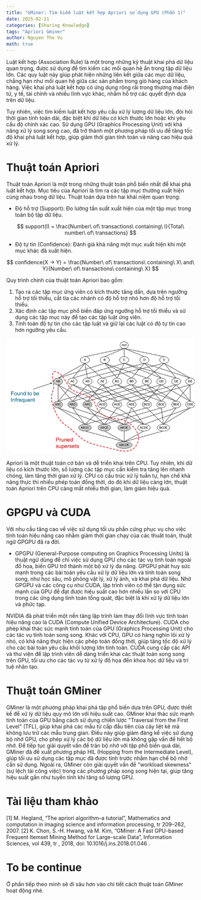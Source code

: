 ```yaml
---
title: "GMiner: Tìm kiếm luật kết hợp Apriori sử dụng GPU (Phần 1)"
date: 2025-02-21
categories: [Sharing Knowledge]
tags: "Apriori Gminer"
author: Nguyen The Vu
math: true
---
```


Luật kết hợp (Association Rule) là một trong những kỹ thuật khai phá dữ liệu quan trọng, được sử dụng để tìm kiếm các mối quan hệ ẩn trong tập dữ liệu lớn. Các quy luật này giúp phát hiện những liên kết giữa các mục dữ liệu, chẳng hạn như mối quan hệ giữa các sản phẩm trong giỏ hàng của khách hàng. Việc khai phá luật kết hợp có ứng dụng rộng rãi trong thương mại điện tử, y tế, tài chính và nhiều lĩnh vực khác, nhằm hỗ trợ các quyết định dựa trên dữ liệu.

Tuy nhiên, việc tìm kiếm luật kết hợp yêu cầu xử lý lượng dữ liệu lớn, đòi hỏi thời gian tính toán dài, đặc biệt khi dữ liệu có kích thước lớn hoặc khi yêu cầu độ chính xác cao. Sử dụng GPU (Graphics Processing Unit) với khả năng xử lý song song cao, đã trở thành một phương pháp tối ưu để tăng tốc độ khai phá luật kết hợp, giúp giảm thời gian tính toán và nâng cao hiệu quả xử lý.

# Thuật toán Apriori
Thuật toán Apriori là một trong những thuật toán phổ biến nhất để khai phá luật kết hợp. Mục tiêu của Apriori là tìm ra các tập mục thường xuất hiện cùng nhau trong dữ liệu. Thuật toán dựa trên hai khái niệm quan trọng:

- Độ hỗ trợ (Support): Đo lường tần suất xuất hiện của một tập mục trong toàn bộ tập dữ liệu. 
  
$$ support(I) = \frac{Number\ of\ transactions\ containing\ I}{Total\ number\ of\ transactions} $$

- Độ tự tin (Confidence): Đánh giá khả năng một mục xuất hiện khi một mục khác đã xuất hiện.

$$ confidence(X -> Y) = \frac{Number\ of\ transactions\ containing\ X\ and\ Y}{Number\ of\ transactions\ containing\ X} $$

Quy trình chính của thuật toán Apriori bao gồm:

1. Tạo ra các tập mục ứng viên có kích thước tăng dần, dựa trên ngưỡng hỗ trợ tối thiểu, cắt tỉa các nhánh có độ hỗ trợ nhỏ hơn độ hỗ trợ tối thiểu.
2. Xác định các tập mục phổ biến đáp ứng ngưỡng hỗ trợ tối thiểu và sử dụng các tập mục này để tạo các tập luật ứng viên.
3. Tính toán độ tự tin cho các tập luật và giữ lại các luật có độ tự tin cao hơn ngưỡng yêu cầu.

![alt text](/assets/images/gminer/apriori.png)

Apriori là một thuật toán cơ bản và dễ triển khai trên CPU. Tuy nhiên, khi dữ liệu có kích thước lớn, số lượng các tập mục cần kiểm tra tăng lên nhanh chóng, làm tăng thời gian xử lý. CPU có cấu trúc xử lý tuần tự, hạn chế khả năng thực thi nhiều phép toán đồng thời, do đó khi dữ liệu càng lớn, thuật toán Apriori trên CPU càng mất nhiều thời gian, làm giảm hiệu quả.



# GPGPU và CUDA

Với nhu cầu tăng cao về việc sử dụng tối ưu phần cứng phục vụ cho việc tính toán hiệu năng cao nhằm giảm thời gian chạy của các thuât toán, thuật ngữ GPGPU đã ra đời. 

- GPGPU (General-Purpose computing on Graphics Processing Units) là thuật ngữ dùng để chỉ việc sử dụng GPU cho các tác vụ tính toán ngoài đồ họa, biến GPU trở thành một bộ xử lý đa năng. GPGPU phát huy sức mạnh trong các bài toán yêu cầu xử lý dữ liệu lớn và tính toán song song, như học sâu, mô phỏng vật lý, xử lý ảnh, và khai phá dữ liệu. Nhờ GPGPU và các công cụ như CUDA, lập trình viên có thể tận dụng sức mạnh của GPU để đạt được hiệu suất cao hơn nhiều lần so với CPU trong các ứng dụng tính toán tổng quát, đặc biệt là khi xử lý dữ liệu lớn và phức tạp.

NVIDIA đã phát triển một nền tảng lập trình làm thay đổi lĩnh vực tính toán hiệu năng cao là CUDA (Compute Unified Device Architecture). CUDA cho phép khai thác sức mạnh tính toán của GPU (Graphics Processing Unit) cho các tác vụ tính toán song song. Khác với CPU, GPU có hàng nghìn lõi xử lý nhỏ, có khả năng thực hiện các phép toán đồng thời, giúp tăng tốc độ xử lý cho các bài toán yêu cầu khối lượng lớn tính toán. CUDA cung cấp các API và thư viện để lập trình viên dễ dàng triển khai các thuật toán song song trên GPU, tối ưu cho các tác vụ từ xử lý đồ họa đến khoa học dữ liệu và trí tuệ nhân tạo.

# Thuật toán GMiner
GMiner là một phương pháp khai phá tập phổ biến dựa trên GPU, được thiết kế để xử lý dữ liệu quy mô lớn với hiệu suất cao. GMiner khai thác sức mạnh tính toán của GPU bằng cách sử dụng chiến lược "Traversal from the First Level" (TFL), giúp khai phá các mẫu từ cấp đầu tiên của cây liệt kê mà không lưu trữ các mẫu trung gian. Điều này giúp giảm đáng kể việc sử dụng bộ nhớ GPU, cho phép xử lý các bộ dữ liệu lớn mà không gặp vấn đề hết bộ nhớ. Để tiếp tục giải quyết vấn đề tràn bộ nhớ với tập phổ biến quá dài, GMiner đã đề xuất phương pháp HIL (Hopping from the Intermediate Level), giúp tối ưu sử dụng các tập mục đã được tính trước nhằm hạn chế bộ nhớ cần sử dụng. Ngoài ra, GMiner còn giải quyết vấn đề "workload skewness" (sự lệch tải công việc) trong các phương pháp song song hiện tại, giúp tăng hiệu suất gần như tuyến tính khi tăng số lượng GPU. 

# Tài liệu tham khảo 
[1] M. Hegland, “The apriori algorithm–a tutorial”, Mathematics and computation in imaging science and information processing, tr 209–262, 2007.
[2] K. Chon, S.-H. Hwang, và M. Kim, “GMiner: A Fast GPU-based Frequent Itemset Mining Method for Large-scale Data”, Information Sciences, vol 439, tr , 2018, doi: 10.1016/j.ins.2018.01.046 .

# To be continue
Ở phần tiếp theo mình sẽ đi sâu hơn vào chi tiết cách thuật toán GMiner hoạt động nhé. 